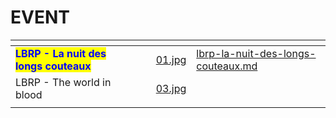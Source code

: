 # EVENT

<table data-card-size="large" data-view="cards"><thead><tr><th></th><th></th><th></th><th data-hidden data-card-cover data-type="files"></th><th data-hidden data-card-target data-type="content-ref"></th></tr></thead><tbody><tr><td><mark style="color:blue;"><strong>LBRP - La nuit des longs couteaux</strong></mark></td><td></td><td></td><td><a href=".gitbook/assets/01.jpg">01.jpg</a></td><td><a href="lbrp-la-nuit-des-longs-couteaux.md">lbrp-la-nuit-des-longs-couteaux.md</a></td></tr><tr><td>LBRP - The world in blood</td><td></td><td></td><td><a href=".gitbook/assets/03.jpg">03.jpg</a></td><td></td></tr><tr><td></td><td></td><td></td><td></td><td></td></tr></tbody></table>

